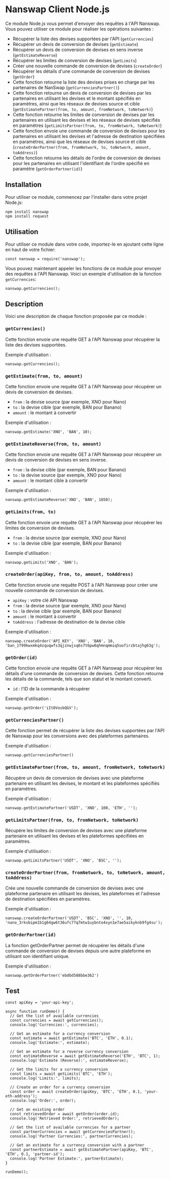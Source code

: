 # Nanswap Client Node.js

Ce module Node.js vous permet d'envoyer des requêtes à l'API Nanswap. Vous pouvez utiliser ce module pour réaliser les opérations suivantes :

* Récupérer la liste des devises supportées par l'API (`getCurrencies`) <br>
* Récupérer un devis de conversion de devises (`getEstimate`) <br>
* Récupérer un devis de conversion de devises en sens inverse (`getEstimateReverse`) <br>
* Récupérer les limites de conversion de devises (`getLimits`) <br>
* Créer une nouvelle commande de conversion de devises (`createOrder`) <br>
* Récupérer les détails d'une commande de conversion de devises (`getOrder`) <br>
* Cette fonction retourne la liste des devises prises en charge par les partenaires de NanSwap (`getCurrenciesPartner()`) <br>
* Cette fonction retourne un devis de conversion de devises par les partenaires en utilisant les devises et le montant spécifiés en paramètres, ainsi que les réseaux de devises source et cible (`getEstimatePartner(from, to, amount, fromNetwork, toNetwork)`) <br>
* Cette fonction retourne les limites de conversion de devises par les partenaires en utilisant les devises et les réseaux de devises spécifiés en paramètres (`getLimitsPartner(from, to, fromNetwork, toNetwork)`) <br>
* Cette fonction envoie une commande de conversion de devises pour les partenaires en utilisant les devises et l'adresse de destination spécifiées en paramètres, ainsi que les réseaux de devises source et cible (`createOrderPartner(from, fromNetwork, to, toNetwork, amount, toAddress)`) <br>
* Cette fonction retourne les détails de l'ordre de conversion de devises pour les partenaires en utilisant l'identifiant de l'ordre spécifié en paramètre (`getOrderPartner(id)`) <br>

## Installation
Pour utiliser ce module, commencez par l'installer dans votre projet Node.js:
```
npm install nanswap 
npm install request
```

## Utilisation
Pour utiliser ce module dans votre code, importez-le en ajoutant cette ligne en haut de votre fichier:
```
const nanswap = require('nanswap'); 
```

Vous pouvez maintenant appeler les fonctions de ce module pour envoyer des requêtes à l'API Nanswap. Voici un exemple d'utilisation de la fonction `getCurrencies`:
```
nanswap.getCurrencies(); 
```

## Description
Voici une description de chaque fonction proposée par ce module :
<br>
### `getCurrencies()`
Cette fonction envoie une requête GET à l'API Nanswap pour récupérer la liste des devises supportées.

Exemple d'utilisation :
```
nanswap.getCurrencies();
```

### `getEstimate(from, to, amount)`
Cette fonction envoie une requête GET à l'API Nanswap pour récupérer un devis de conversion de devises.

* `from` : la devise source (par exemple, XNO pour Nano) <br>
* `to` : la devise cible (par exemple, BAN pour Banano) <br>
* `amount` : le montant à convertir <br>

Exemple d'utilisation :
```
nanswap.getEstimate('XNO', 'BAN', 10);
```

### `getEstimateReverse(from, to, amount)`
Cette fonction envoie une requête GET à l'API Nanswap pour récupérer un devis de conversion de devises en sens inverse.

* `from` : la devise cible (par exemple, BAN pour Banano)
* `to` : la devise source (par exemple, XNO pour Nano)
* `amount` : le montant cible à convertir

Exemple d'utilisation :
```
nanswap.getEstimateReverse('XNO', 'BAN', 1650);
```

### `getLimits(from, to)`
Cette fonction envoie une requête GET à l'API Nanswap pour récupérer les limites de conversion de devises.

* `from` : la devise source (par exemple, XNO pour Nano)
* `to` : la devise cible (par exemple, BAN pour Banano)

Exemple d'utilisation :

```
nanswap.getLimits('XNO', 'BAN');
```

### `createOrder(apiKey, from, to, amount, toAddress)`
Cette fonction envoie une requête POST à l'API Nanswap pour créer une nouvelle commande de conversion de devises.

* `apiKey` : votre clé API Nanswap
* `from` : la devise source (par exemple, XNO pour Nano)
* `to` : la devise cible (par exemple, BAN pour Banano)
* `amount` : le montant à convertir
* `toAddress` : l'adresse de destination de la devise cible

Exemple d'utilisation :
```
nanswap.createOrder('API_KEY', 'XNO', 'BAN', 10, 'ban_1f99kwxmkq4zquqwfs3qjznwjsq6s7t6pw6qhmnqmmiq5uofirzbtajhg63g');
```

### `getOrder(id)`
Cette fonction envoie une requête GET à l'API Nanswap pour récupérer les détails d'une commande de conversion de devises. Cette fonction retourne les détails de la commande, tels que son statut et le montant converti.

* `id` : l'ID de la commande à récupérer

Exemple d'utilisation :
```
nanswap.getOrder('iIt8VosbQGV');
```

### `getCurrenciesPartner()`
Cette fonction permet de récupérer la liste des devises supportées par l'API de Nanswap pour les conversions avec des plateformes partenaires.

Exemple d'utilisation :
```
nanswap.getCurrenciesPartner()
```

### `getEstimatePartner(from, to, amount, fromNetwork, toNetwork)`
Récupère un devis de conversion de devises avec une plateforme partenaire en utilisant les devises, le montant et les plateformes spécifiés en paramètres.

Exemple d'utilisation :
```
nanswap.getEstimatePartner('USDT', 'XNO', 100, 'ETH', '');
```

### `getLimitsPartner(from, to, fromNetwork, toNetwork)`
Récupère les limites de conversion de devises avec une plateforme partenaire en utilisant les devises et les plateformes spécifiées en paramètres.

Exemple d'utilisation :
```
nanswap.getLimitsPartner('USDT', 'XNO', 'BSC', '');
```

### `createOrderPartner(from, fromNetwork, to, toNetwork, amount, toAddress)`
Crée une nouvelle commande de conversion de devises avec une plateforme partenaire en utilisant les devises, les plateformes et l'adresse de destination spécifiées en paramètres.

Exemple d'utilisation :
```
nanswap.createOrderPartner('USDT', 'BSC', 'XNO', '', 10, 'nano_3rksbipm1b1g64gw6t36ufc77q7mtw1uybnto4xyn1e7ae5aikyknb9fg4su');
```

### `getOrderPartner(id)`
La fonction getOrderPartner permet de récupérer les détails d'une commande de conversion de devises depuis une autre plateforme en utilisant son identifiant unique.

Exemple d'utilisation :
```
nanswap.getOrderPartner('ebdbd588bbe362')
```

## Test

```
const apiKey = 'your-api-key';

async function runDemo() {
  // Get the list of available currencies
  const currencies = await getCurrencies();
  console.log('Currencies:', currencies);

  // Get an estimate for a currency conversion
  const estimate = await getEstimate('BTC', 'ETH', 0.1);
  console.log('Estimate:', estimate);

  // Get an estimate for a reverse currency conversion
  const estimateReverse = await getEstimateReverse('ETH', 'BTC', 1);
  console.log('Estimate (Reverse):', estimateReverse);

  // Get the limits for a currency conversion
  const limits = await getLimits('BTC', 'ETH');
  console.log('Limits:', limits);

  // Create an order for a currency conversion
  const order = await createOrder(apiKey, 'BTC', 'ETH', 0.1, 'your-eth-address');
  console.log('Order:', order);

  // Get an existing order
  const retrievedOrder = await getOrder(order.id);
  console.log('Retrieved Order:', retrievedOrder);

  // Get the list of available currencies for a partner
  const partnerCurrencies = await getCurrenciesPartner();
  console.log('Partner Currencies:', partnerCurrencies);

  // Get an estimate for a currency conversion with a partner
  const partnerEstimate = await getEstimatePartner(apiKey, 'BTC', 'ETH', 0.1, 'partner-id');
  console.log('Partner Estimate:', partnerEstimate);
}

runDemo();
```
